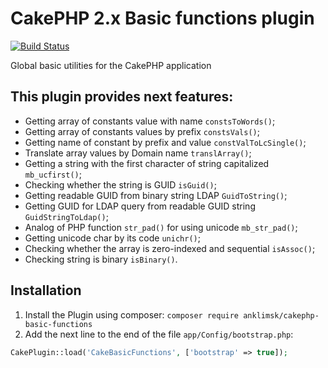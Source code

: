 # CakePHP 2.x Basic functions plugin
[![Build Status](https://travis-ci.com/anklimsk/cakephp-basic-functions.svg?branch=master)](https://travis-ci.com/anklimsk/cakephp-basic-functions)

Global basic utilities for the CakePHP application

## This plugin provides next features:

- Getting array of constants value with name `constsToWords()`;
- Getting array of constants values by prefix `constsVals()`;
- Getting name of constant by prefix and value `constValToLcSingle()`;
- Translate array values by Domain name `translArray()`;
- Getting a string with the first character of string capitalized `mb_ucfirst()`;
- Checking whether the string is GUID `isGuid()`;
- Getting readable GUID from binary string LDAP `GuidToString()`;
- Getting GUID for LDAP query from readable GUID string `GuidStringToLdap()`;
- Analog of PHP function `str_pad()` for using unicode `mb_str_pad()`;
- Getting unicode char by its code `unichr()`;
- Checking whether the array is zero-indexed and sequential `isAssoc()`;
- Checking string is binary `isBinary()`.

## Installation

1. Install the Plugin using composer: `composer require anklimsk/cakephp-basic-functions`
2. Add the next line to the end of the file `app/Config/bootstrap.php`:
```php
CakePlugin::load('CakeBasicFunctions', ['bootstrap' => true]);
```
